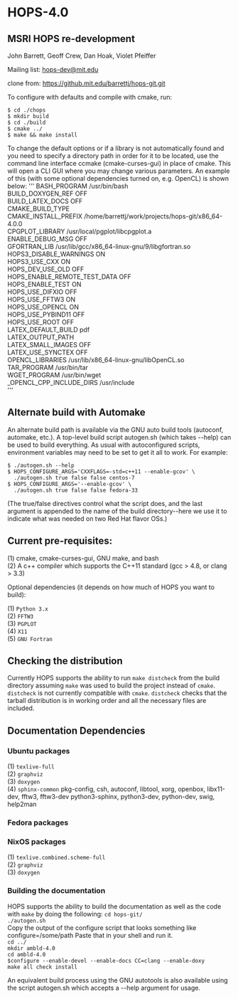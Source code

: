 # HOPS-4.0
## MSRI HOPS re-development
John Barrett, Geoff Crew, Dan Hoak, Violet Pfeiffer

Mailing list: hops-dev@mit.edu

clone from: https://github.mit.edu/barrettj/hops-git.git

To configure with defaults and compile with cmake, run:

`$ cd ./chops` \
`$ mkdir build` \
`$ cd ./build` \
`$ cmake ../` \
`$ make && make install`

To change the default options or if a library is not automatically found and you
need to specify a directory path in order for it to be located, use the command
line interface ccmake (cmake-curses-gui) in place of cmake. This will open a CLI
GUI where you may change various parameters. An example of this (with some optional
dependencies turned on, e.g. OpenCL) is shown below:
'''
 BASH_PROGRAM                     /usr/bin/bash                                                                                                                                                           
 BUILD_DOXYGEN_REF                OFF                                                                                                                                                                     
 BUILD_LATEX_DOCS                 OFF                                                                                                                                                                     
 CMAKE_BUILD_TYPE                                                                                                                                                                                         
 CMAKE_INSTALL_PREFIX             /home/barrettj/work/projects/hops-git/x86_64-4.0.0                                                                                                                      
 CPGPLOT_LIBRARY                  /usr/local/pgplot/libcpgplot.a                                                                                                                                          
 ENABLE_DEBUG_MSG                 OFF                                                                                                                                                                     
 GFORTRAN_LIB                     /usr/lib/gcc/x86_64-linux-gnu/9/libgfortran.so                                                                                                                          
 HOPS3_DISABLE_WARNINGS           ON                                                                                                                                                                      
 HOPS3_USE_CXX                    ON                                                                                                                                                                      
 HOPS_DEV_USE_OLD                 OFF                                                                                                                                                                     
 HOPS_ENABLE_REMOTE_TEST_DATA     OFF                                                                                                                                                                     
 HOPS_ENABLE_TEST                 ON                                                                                                                                                                      
 HOPS_USE_DIFXIO                  OFF                                                                                                                                                                     
 HOPS_USE_FFTW3                   ON                                                                                                                                                                      
 HOPS_USE_OPENCL                  ON                                                                                                                                                                      
 HOPS_USE_PYBIND11                OFF                                                                                                                                                                     
 HOPS_USE_ROOT                    OFF                                                                                                                                                                     
 LATEX_DEFAULT_BUILD              pdf                                                                                                                                                                     
 LATEX_OUTPUT_PATH                                                                                                                                                                                        
 LATEX_SMALL_IMAGES               OFF                                                                                                                                                                     
 LATEX_USE_SYNCTEX                OFF                                                                                                                                                                     
 OPENCL_LIBRARIES                 /usr/lib/x86_64-linux-gnu/libOpenCL.so                                                                                                                                  
 TAR_PROGRAM                      /usr/bin/tar                                                                                                                                                            
 WGET_PROGRAM                     /usr/bin/wget                                                                                                                                                           
 _OPENCL_CPP_INCLUDE_DIRS         /usr/include    
'''



## Alternate build with Automake

An alternate build path is available via the GNU auto build tools (autoconf, automake, etc.).  A top-level build script autogen.sh (which takes --help) can be used to build everything.  As usual with autoconfigured scripts, environment variables may need to be set to get it all to work.  For example:

`$ ./autogen.sh --help` \
`$ HOPS_CONFIGURE_ARGS='CXXFLAGS=-std=c++11 --enable-gcov' \` \
`  ./autogen.sh true false false centos-7` \
`$ HOPS_CONFIGURE_ARGS='--enable-gcov' \` \
`  ./autogen.sh true false false fedora-33`

(The true/false directives control what the script does, and the last
argument is appended to the name of the build directory--here we use it
to indicate what was needed on two Red Hat flavor OSs.)

## Current pre-requisites:

(1) cmake, cmake-curses-gui, GNU make, and bash \
(2) A c++ compiler which supports the C++11 standard (gcc > 4.8, or clang > 3.3)

Optional dependencies (it depends on how much of HOPS you want to build):

(1) `Python 3.x` \
(2) `FFTW3` \
(3) `PGPLOT` \
(4) `X11` \
(5) `GNU Fortran`

## Checking the distribution
Currently HOPS supports the ability to run `make distcheck` from the build directory assuming `make` was used to build the project instead of `cmake`.
`distcheck` is not currently compatible with `cmake`. `distcheck` checks that the tarball distribution is in working order and all the necessary files are included.

## Documentation Dependencies
### Ubuntu packages
(1) `texlive-full` \
(2) `graphviz` \
(3) `doxygen` \
(4) `sphinx-common`
pkg-config, csh, autoconf, libtool, xorg, openbox, libx11-dev, fftw3, fftw3-dev
python3-sphinx, python3-dev, python-dev, swig, help2man


### Fedora packages
### NixOS packages
(1) `texlive.combined.scheme-full` \
(2) `graphviz` \
(3) `doxygen` 

### Building the documentation
HOPS supports the ability to build the documentation as well as the code with `make` by doing the following:
`cd hops-git/` \
`./autogen.sh` \
Copy the output of the configure script that looks something like configure=/some/path
Paste that in your shell and run it. \
`cd ../` \
`mkdir ambld-4.0` \
`cd ambld-4.0` \
`$configure --enable-devel --enable-docs CC=clang --enable-doxy` \
`make all check install`

An equivalent build process using the GNU autotools is also available
using the script autogen.sh which accepts a --help argument for usage.
